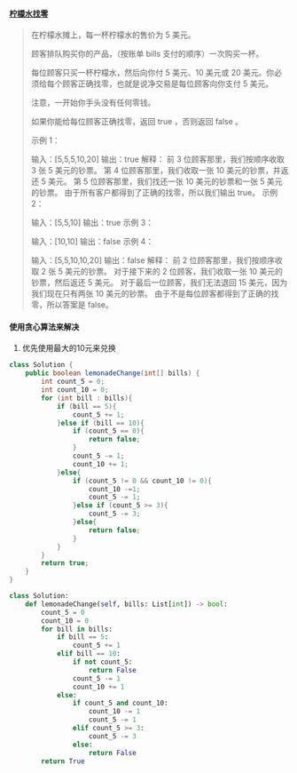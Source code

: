 #### [柠檬水找零](https://leetcode-cn.com/problems/lemonade-change/)

> 在柠檬水摊上，每一杯柠檬水的售价为 5 美元。
>
> 顾客排队购买你的产品，（按账单 bills 支付的顺序）一次购买一杯。
>
> 每位顾客只买一杯柠檬水，然后向你付 5 美元、10 美元或 20 美元。你必须给每个顾客正确找零，也就是说净交易是每位顾客向你支付 5 美元。
>
> 注意，一开始你手头没有任何零钱。
>
> 如果你能给每位顾客正确找零，返回 true ，否则返回 false 。
>
> 示例 1：
>
> 输入：[5,5,5,10,20]
> 输出：true
> 解释：
> 前 3 位顾客那里，我们按顺序收取 3 张 5 美元的钞票。
> 第 4 位顾客那里，我们收取一张 10 美元的钞票，并返还 5 美元。
> 第 5 位顾客那里，我们找还一张 10 美元的钞票和一张 5 美元的钞票。
> 由于所有客户都得到了正确的找零，所以我们输出 true。
> 示例 2：
>
> 输入：[5,5,10]
> 输出：true
> 示例 3：
>
> 输入：[10,10]
> 输出：false
> 示例 4：
>
> 输入：[5,5,10,10,20]
> 输出：false
> 解释：
> 前 2 位顾客那里，我们按顺序收取 2 张 5 美元的钞票。
> 对于接下来的 2 位顾客，我们收取一张 10 美元的钞票，然后返还 5 美元。
> 对于最后一位顾客，我们无法退回 15 美元，因为我们现在只有两张 10 美元的钞票。
> 由于不是每位顾客都得到了正确的找零，所以答案是 false。

#### 使用贪心算法来解决

1. 优先使用最大的10元来兑换

```java
class Solution {
    public boolean lemonadeChange(int[] bills) {
        int count_5 = 0;
        int count_10 = 0;
        for (int bill : bills){
            if (bill == 5){
                count_5 += 1;
            }else if (bill == 10){
                if (count_5 == 0){
                    return false;
                }
                count_5 -= 1;
                count_10 += 1;
            }else{
                if (count_5 != 0 && count_10 != 0){
                    count_10 -=1;
                    count_5 -= 1;
                }else if (count_5 >= 3){
                    count_5 -= 3;
                }else{
                    return false;
                }
            }
        }
        return true;
    }
}
```

```python
class Solution:
    def lemonadeChange(self, bills: List[int]) -> bool:
        count_5 = 0
        count_10 = 0
        for bill in bills:
            if bill == 5:
                count_5 += 1
            elif bill == 10:
                if not count_5:
                    return False
                count_5 -= 1
                count_10 += 1
            else:
                if count_5 and count_10:
                    count_10 -= 1
                    count_5 -= 1
                elif count_5 >= 3:
                    count_5 -= 3
                else:
                    return False
        return True
```

